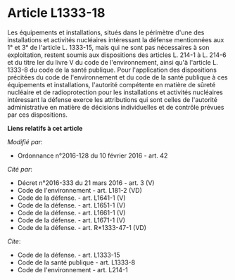 # Article L1333-18

Les équipements et installations, situés dans le périmètre d'une des installations et activités nucléaires intéressant la
défense mentionnées aux 1° et 3° de l'article L. 1333-15, mais qui ne sont pas nécessaires à son exploitation, restent soumis
aux dispositions des articles L. 214-1 à L. 214-6 et du titre Ier du livre V du code de l'environnement, ainsi qu'à l'article
L. 1333-8 du code de la santé publique. Pour l'application des dispositions précitées du code de l'environnement et du code
de la santé publique à ces équipements et installations, l'autorité compétente en matière de sûreté nucléaire et de
radioprotection pour les installations et activités nucléaires intéressant la défense exerce les attributions qui sont celles
de l'autorité administrative en matière de décisions individuelles et de contrôle prévues par ces dispositions.

**Liens relatifs à cet article**

_Modifié par_:

  - Ordonnance n°2016-128 du 10 février 2016 - art. 42

_Cité par_:

  - Décret n°2016-333 du 21 mars 2016 - art. 3 (V)
  - Code de l'environnement - art. L181-2 (VD)
  - Code de la défense. - art. L1641-1 (V)
  - Code de la défense. - art. L1651-1 (V)
  - Code de la défense. - art. L1661-1 (V)
  - Code de la défense. - art. L1671-1 (V)
  - Code de la défense. - art. R*1333-47-1 (VD)

_Cite_:

  - Code de la défense. - art. L1333-15
  - Code de la santé publique - art. L1333-8
  - Code de l'environnement - art. L214-1
